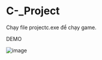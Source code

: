 # C-_Project
Chạy file projectc.exe để chạy game.

DEMO

![image](https://user-images.githubusercontent.com/71346057/148383901-083f04ea-1930-46fa-818a-12df942fe811.png)
